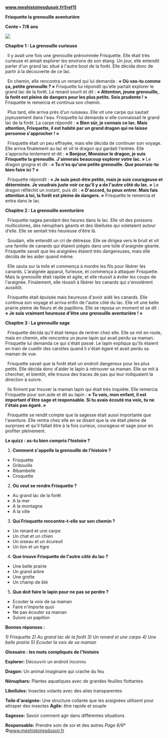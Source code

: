 ﻿**www.meshistoiresdusoir.fr![ref1]**

**Frisquette la grenouille aventurière**

**Conte • 7/8 ans**

![](Aspose.Words.d141ef8b-39c9-4e53-b237-cc6cb07165b4.002.jpeg)

**Chapitre 1 : La grenouille curieuse**

` `Il y avait une fois une grenouille prénommée Frisquette. Elle était très curieuse et aimait explorer les environs de son étang. Un jour, elle entendit parler d'un grand lac situé à l'autre bout de la forêt. Elle décida donc de partir à la découverte de ce lac.

` `En chemin, elle rencontra un renard qui lui demanda : **« Où vas-tu comme ça, petite grenouille ? »** Frisquette lui répondit qu'elle partait explorer le grand lac de la forêt. Le renard sourit et dit : **« Attention, jeune grenouille, la forêt est pleine de dangers pour les plus petits. Sois prudente ! »** Frisquette le remercia et continua son chemin.

` `Plus tard, elle arriva près d'un ruisseau. Elle vit une carpe qui sautait joyeusement dans l'eau. Frisquette lui demanda si elle connaissait le grand lac de la forêt. La carpe répondit : **« Bien sûr, je connais ce lac. Mais attention, Frisquette, il est habité par un grand dragon qui ne laisse personne s'approcher ! »**

` `Frisquette était un peu effrayée, mais elle décida de continuer son voyage. Elle arriva finalement au lac et vit le dragon qui gardait l'entrée. Elle s'approcha lentement et dit : **« Bonjour, Monsieur le dragon, je suis Frisquette la grenouille. J'aimerais beaucoup explorer votre lac. »** Le dragon grogna et dit : **« Tu n'es qu'une petite grenouille. Que pourrais-tu bien faire ici ? »**

` `Frisquette répondit : **« Je suis peut-être petite, mais je suis courageuse et déterminée. Je voudrais juste voir ce qu'il y a de l'autre côté du lac. »** Le dragon réfléchit un instant, puis dit : **« D'accord, tu peux entrer. Mais fais attention à toi, la forêt est pleine de dangers. »** Frisquette le remercia et entra dans le lac.

**Chapitre 2 : La grenouille aventurière**

` `Frisquette nagea pendant des heures dans le lac. Elle vit des poissons multicolores, des nénuphars géants et des libellules qui voletaient autour d'elle. Elle se sentait très heureuse d'être là.

` `Soudain, elle entendit un cri de détresse. Elle se dirigea vers le bruit et vit une famille de canards qui étaient piégés dans une toile d'araignée géante. Frisquette savait que les araignées étaient très dangereuses, mais elle décida de les aider quand même.

` `Elle sauta sur la toile et commença à mordre les fils pour libérer les canards. L'araignée apparut, furieuse, et commença à attaquer Frisquette. Mais la grenouille était rapide et agile, et elle réussit à éviter les coups de l'araignée. Finalement, elle réussit à libérer les canards qui s'envolèrent aussitôt.

` `Frisquette était épuisée mais heureuse d'avoir aidé les canards. Elle continua son voyage et arriva enfin de l'autre côté du lac. Elle vit une belle prairie pleine de fleurs et de papillons. Elle se reposa un moment et se dit : **« Je suis vraiment heureuse d'être une grenouille aventurière ! »**

**Chapitre 3 : La grenouille sage**

` `Frisquette décida qu'il était temps de rentrer chez elle. Elle se mit en route, mais en chemin, elle rencontra un jeune lapin qui avait perdu sa maman. Frisquette lui demanda ce qui s'était passé. Le lapin expliqua qu'ils étaient en train de cueillir des carottes quand il s'était égaré et avait perdu sa maman de vue.

` `Frisquette savait que la forêt était un endroit dangereux pour les plus petits. Elle décida donc d'aider le lapin à retrouver sa maman. Elle se mit à chercher, et bientôt, elle trouva des traces de pas qui leur indiquaient la direction à suivre.

` `Ils finirent par trouver la maman lapin qui était très inquiète. Elle remercia Frisquette pour son aide et dit au lapin : **« Tu vois, mon enfant, il est important d'être sage et responsable. Si tu avais écouté ma voix, tu ne t'étais pas égaré. »**

` `Frisquette se rendit compte que la sagesse était aussi importante que l'aventure. Elle rentra chez elle en se disant que la vie était pleine de surprises et qu'il fallait être à la fois curieux, courageux et sage pour en profiter pleinement.

**Le quizz : as-tu bien compris l'histoire ?** 

1) **Comment s'appelle la grenouille de l'histoire ?**
- Frisquette
- Gribouille
- Ribambelle
- Croquette
2) **Où veut se rendre Frisquette ?**
- Au grand lac de la forêt
- A la mer
- A la montagne
- A la ville
3) **Qui Frisquette rencontre-t-elle sur son chemin ?**
- Un renard et une carpe
- Un chat et un chien
- Un oiseau et un écureuil
- Un lion et un tigre
4) **Que trouve Frisquette de l'autre côté du lac ?**
- Une belle prairie
- Un grand arbre
- Une grotte
- Un champ de blé
5) **Que doit faire le lapin pour ne pas se perdre ?**
- Ecouter la voix de sa maman
- Faire n'importe quoi
- Ne pas écouter sa maman
- Suivre un papillon

**Bonnes réponses :** 

*1) Frisquette 2) Au grand lac de la forêt 3) Un renard et une carpe 4) Une belle prairie 5) Ecouter la voix de sa maman* 

**Glossaire : les mots compliqués de l'histoire** 

**Explorer:** Découvrir un endroit inconnu

**Dragon:** Un animal imaginaire qui crache du feu

**Nénuphars:** Plantes aquatiques avec de grandes feuilles flottantes

**Libellules:** Insectes volants avec des ailes transparentes

**Toile d'araignée:** Une structure collante que les araignées utilisent pour attraper des insectes **Agile:** être rapide et souple

**Sagesse:** Savoir comment agir dans différentes situations

**Responsable:** Prendre soin de soi et des autres
*Page 6/6** ©www.meshistoiresdusoir.fr

[ref1]: Aspose.Words.d141ef8b-39c9-4e53-b237-cc6cb07165b4.001.png
